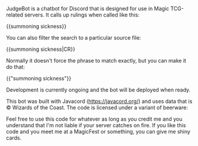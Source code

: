 JudgeBot is a chatbot for Discord that is designed for use in Magic TCG-related servers. It calls up rulings when called like this:

{{summoning sickness}}

You can also filter the search to a particular source file:

{{summoning sickness|CR}}

Normally it doesn't force the phrase to match exactly, but you can make it do that:

{{"summoning sickness"}}

Development is currently ongoing and the bot will be deployed when ready.

This bot was built with Javacord (https://javacord.org/) and uses data that is © Wizards of the Coast. The code is licensed under a variant of beerware:

Feel free to use this code for whatever as long as you credit me and you understand that I'm not liable if your server catches on fire. If you like this code and you meet me at a MagicFest or something, you can give me shiny cards.